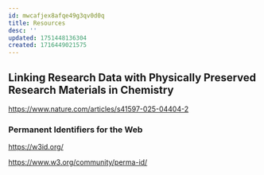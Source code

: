 ```yaml
---
id: mwcafjex8afqe49g3qv0d0q
title: Resources
desc: ''
updated: 1751448136304
created: 1716449021575
---
```


## Linking Research Data with Physically Preserved Research Materials in Chemistry
https://www.nature.com/articles/s41597-025-04404-2



### Permanent Identifiers for the Web 
https://w3id.org/


https://www.w3.org/community/perma-id/

